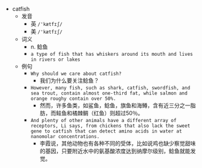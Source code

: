 - catfish
  - 发音
    - 英 `/'kætfɪʃ/`
    - 美 `/'kætfɪʃ/`
  - 词义
    - n. 鲶鱼
    - `a type of fish that has whiskers around its mouth and lives in rivers or lakes`
  - 例句
    - `Why should we care about catfish?`
      - 我们为什么要关注鲶鱼？
    - `However, many fish, such as shark, catfish, swordfish, and sea trout, contain almost one-third fat, while salmon and orange roughy contain over 50%.`
      - 然而，许多鱼类，如鲨鱼，鲶鱼，旗鱼和海鳟，含有近三分之一脂肪，而鲑鱼和橘棘鲷（红鱼）则超过50％。
    - `And plenty of other animals have a different array of receptors, Li says, from chickens that also lack the sweet gene to catfish that can detect amino acids in water at nanomolar concentrations.`
      - 李霞说，其他动物也有各种不同的受体，比如说鸡也缺少察觉甜味的基因，只要附近水中的氨基酸浓度达到纳摩尔级别，鲶鱼就能发觉。

